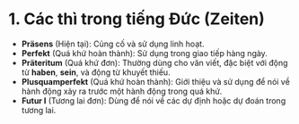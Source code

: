 # 1. Các thì trong tiếng Đức (Zeiten)

- **Präsens** (Hiện tại): Củng cố và sử dụng linh hoạt.
- **Perfekt** (Quá khứ hoàn thành): Sử dụng trong giao tiếp hàng ngày.
- **Präteritum** (Quá khứ đơn): Thường dùng cho văn viết, đặc biệt với động từ **haben**, **sein**, và động từ khuyết thiếu.
- **Plusquamperfekt** (Quá khứ hoàn thành): Giới thiệu và sử dụng để nói về hành động xảy ra trước một hành động trong quá khứ.
- **Futur I** (Tương lai đơn): Dùng để nói về các dự định hoặc dự đoán trong tương lai.
